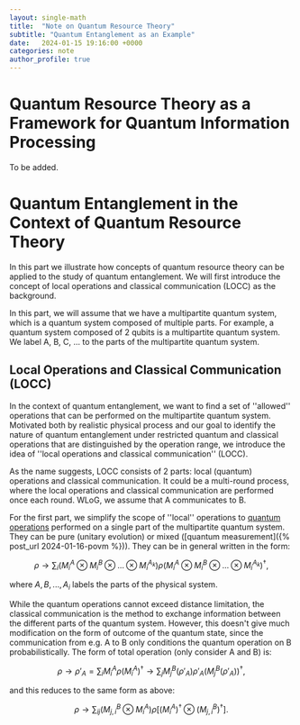 ```yaml
---
layout: single-math
title:  "Note on Quantum Resource Theory"
subtitle: "Quantum Entanglement as an Example"
date:   2024-01-15 19:16:00 +0000
categories: note
author_profile: true
---
```


# Quantum Resource Theory as a Framework for Quantum Information Processing

To be added.

# Quantum Entanglement in the Context of Quantum Resource Theory

In this part we illustrate how concepts of quantum resource theory can be applied to the study of quantum entanglement. We will first introduce the concept of local operations and classical communication (LOCC) as the background.

In this part, we will assume that we have a multipartite quantum system, which is a quantum system composed of multiple parts. For example, a quantum system composed of 2 qubits is a multipartite quantum system. We label A, B, C, ... to the parts of the multipartite quantum system.

## Local Operations and Classical Communication (LOCC)

In the context of quantum entanglement, we want to find a set of ''allowed'' operations that can be performed on the multipartite quantum system. Motivated both by realistic physical process and our goal to identify the nature of quantum entanglement under restricted quantum and classical operations that are distinguished by the operation range, we introduce the idea of ''local operations and classical communication'' (LOCC).

As the name suggests, LOCC consists of 2 parts: local (quantum) operations and classical communication. It could be a multi-round process, where the local operations and classical communication are performed once each round. WLoG, we assume that A communicates to B.

For the first part, we simplify the scope of ''local'' operations to [quantum operations](https://www.wikiwand.com/en/Kraus_operator) performed on a single part of the multipartite quantum system. They can be pure (unitary evolution) or mixed ([quantum measurement]({% post_url 2024-01-16-povm %})). They can be in general written in the form:

$$\rho \rightarrow \sum_{i} (M^A_{i}\otimes M^B_{i} \otimes...\otimes M^{A_k}_{i}) \rho (M^A_{i}\otimes M^B_{i} \otimes...\otimes M^{A_k}_{i})^{\dagger},$$

where $A, B, ..., A_i$ labels the parts of the physical system.

While the quantum operations cannot exceed distance limitation, the classical communication is the method to exchange information between the different parts of the quantum system. However, this doesn't give much modification on the form of outcome of the quantum state, since the communication from e.g. A to B only conditions the quantum operation on B probabilistically. The form of total operation (only consider A and B) is:

$$\rho \rightarrow \rho'_A = \sum_i M^A_{i} \rho (M^A_{i})^{\dagger} \rightarrow \sum_{j} M^B_{j} (\rho'_A) \rho'_A (M^B_{j} (\rho'_A))^{\dagger},$$

and this reduces to the same form as above:

$$\rho \rightarrow \sum_{ij} (M^B_{j,i} \otimes M^A_{i}) \rho [(M^A_{i})^{\dagger} \otimes (M^B_{j,i})^{\dagger}].$$
